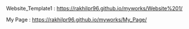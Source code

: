 Website_Template1 : https://rakhilpr96.github.io/myworks/Website%201/ 

My Page : https://rakhilpr96.github.io/myworks/My_Page/
